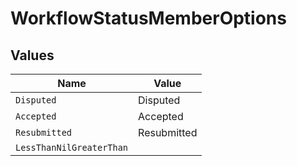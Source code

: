 # WorkflowStatusMemberOptions


## Values

| Name                     | Value                    |
| ------------------------ | ------------------------ |
| `Disputed`               | Disputed                 |
| `Accepted`               | Accepted                 |
| `Resubmitted`            | Resubmitted              |
| `LessThanNilGreaterThan` | <nil>                    |